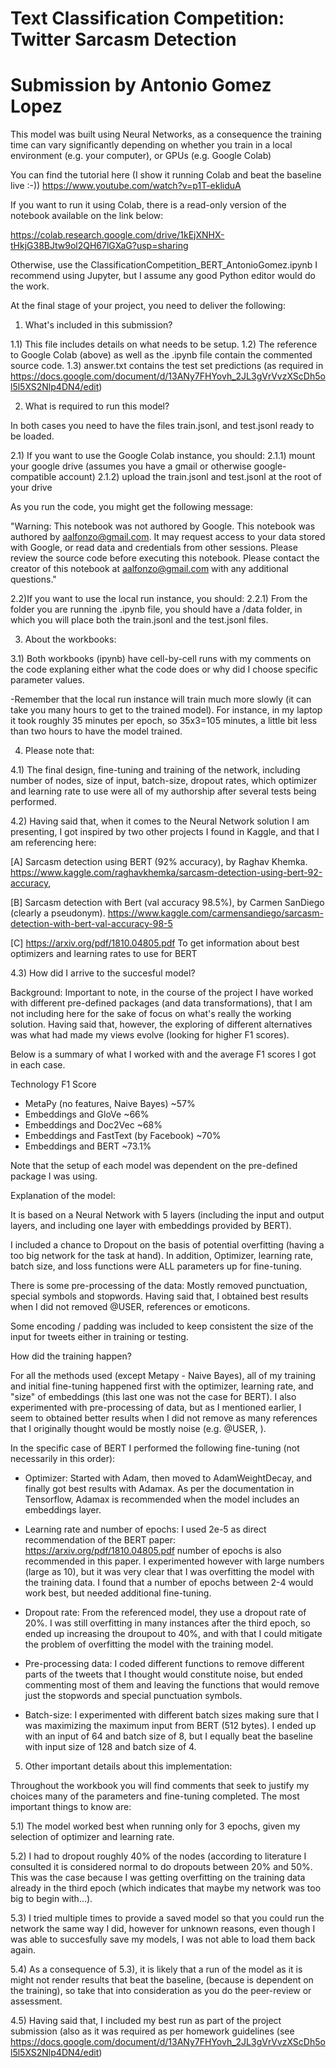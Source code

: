# Text Classification Competition: Twitter Sarcasm Detection 
# Submission by Antonio Gomez Lopez

This model was built using Neural Networks, as a consequence the training time 
can vary significantly depending on whether you train in a local environment 
(e.g. your computer), or GPUs (e.g. Google Colab)

You can find the tutorial here (I show it running Colab and beat the baseline live :-))
https://www.youtube.com/watch?v=p1T-ekliduA

If you want to run it using Colab, there is a read-only version of the notebook
available on the link below:

https://colab.research.google.com/drive/1kEjXNHX-tHkjG38BJtw9ol2QH67lGXaG?usp=sharing

Otherwise, use the ClassificationCompetition_BERT_AntonioGomez.ipynb I recommend using Jupyter,
but I assume any good Python editor would do the work.

At the final stage of your project, you need to deliver the following:

1) What's included in this submission?

1.1) This file includes details on what needs to be setup.
1.2) The reference to Google Colab (above) as well as the .ipynb file contain the commented
source code.
1.3) answer.txt contains the test set predictions (as required in https://docs.google.com/document/d/13ANy7FHYovh_2JL3gVrVvzXScDh5ol5l5XS2Nlp4DN4/edit)


2) What is required to run this model?

In both cases you need to have the files train.jsonl, and test.jsonl ready to be loaded.

2.1) If you want to use the Google Colab instance, you should:
	2.1.1) mount your google drive (assumes you have a gmail or otherwise google-compatible account)
	2.1.2) upload the train.jsonl and test.jsonl at the root of your drive

As you run the code, you might get the following message:

"Warning: This notebook was not authored by Google.
This notebook was authored by aalfonzo@gmail.com. It may request access to your data stored 
with Google, or read data and credentials from other sessions. Please review the source code 
before executing this notebook. Please contact the creator of this notebook at aalfonzo@gmail.com 
with any additional questions."

2.2)If you want to use the local run instance, you should:
	2.2.1) From the folder you are running the .ipynb file, you should have a /data folder, in which
	you will place both the train.jsonl and the test.jsonl files.

3) About the workbooks:

3.1) Both workbooks (ipynb) have cell-by-cell runs with my comments on the code explaning either what the
code does or why did I choose specific parameter values.

-Remember that the local run instance will train much more slowly (it can take you many hours to get
to the trained model). For instance, in my laptop it took roughly 35 minutes per epoch, so 35x3=105 minutes,
a little bit less than two hours to have the model trained.

4) Please note that:

4.1) The final design, fine-tuning and training of the network, including number of nodes, size of input,
batch-size, dropout rates, which optimizer and learning rate to use were all of my authorship after several
tests being performed.

4.2) Having said that, when it comes to the Neural Network solution I am presenting, I got inspired by two
other projects I found in Kaggle, and that I am referencing here:

[A] Sarcasm detection using BERT (92% accuracy), by Raghav Khemka. 
https://www.kaggle.com/raghavkhemka/sarcasm-detection-using-bert-92-accuracy,

[B] Sarcasm detection with Bert (val accuracy 98.5%), by Carmen SanDiego (clearly a pseudonym).
https://www.kaggle.com/carmensandiego/sarcasm-detection-with-bert-val-accuracy-98-5

[C] https://arxiv.org/pdf/1810.04805.pdf
To get information about best optimizers and learning rates to use for BERT

4.3) How did I arrive to the succesful model?

Background: Important to note, in the course of the project I have worked with different 
pre-defined packages (and data transformations), that I am not including here for the sake of
focus on what's really the working solution. Having said that, however, the exploring of different
alternatives was what had made my views evolve (looking for higher F1 scores). 

Below is a summary of what I worked with and the average F1 scores I got in each case.

Technology				F1 Score
- MetaPy (no features, Naive Bayes)	~57%
- Embeddings and GloVe			~66%
- Embeddings and Doc2Vec		~68%
- Embeddings and FastText (by Facebook)	~70%
- Embeddings and BERT			~73.1%

Note that the setup of each model was dependent on the pre-defined package I was using.

Explanation of the model:

It is based on a Neural Network with 5 layers (including the input and output layers, and
including one layer with embeddings provided by BERT).

I included a chance to Dropout on the basis of potential overfitting (having a too big network 
for the task at hand). In addition, Optimizer, learning rate, batch size, and loss functions were 
ALL parameters up for fine-tuning.

There is some pre-processing of the data: Mostly removed punctuation, special symbols and
stopwords. Having said that, I obtained best results when I did not removed @USER, <URL> 
references or emoticons.

Some encoding / padding was included to keep consistent the size of the input for tweets either
in training or testing.

How did the training happen?

For all the methods used (except Metapy - Naive Bayes), all of my training and initial fine-tuning happened 
first with the optimizer, learning rate, and "size" of embeddings (this last one was not the case for BERT).
I also experimented with pre-processing of data, but as I mentioned earlier, I seem to obtained better results
when I did not remove as many references that I originally thought would be mostly noise (e.g. @USER, <URL>).

In the specific case of BERT I performed the following fine-tuning (not necessarily in this order):

- Optimizer: Started with Adam, then moved to AdamWeightDecay, and finally got best results with Adamax.
As per the documentation in Tensorflow, Adamax is recommended when the model includes an embeddings layer.

- Learning rate and number of epochs: I used 2e-5 as direct recommendation of the BERT paper: https://arxiv.org/pdf/1810.04805.pdf
number of epochs is also recommended in this paper. I experimented however with large numbers (large as 10), 
but it was very clear that I was overfitting the model with the training data. I found that a number of epochs
between 2-4 would work best, but needed additional fine-tuning.

- Dropout rate: From the referenced model, they use a dropout rate of 20%. I was still overfitting in many
instances after the third epoch, so ended up increasing the droupout to 40%, and with that I could mitigate
the problem of overfitting the model with the training model.

- Pre-processing data: I coded different functions to remove different parts of the tweets that I thought
would constitute noise, but ended commenting most of them and leaving the functions that would remove just 
the stopwords and special punctuation symbols.

- Batch-size: I experimented with different batch sizes making sure that I was maximizing the maximum input
from BERT (512 bytes). I ended up with an input of 64 and batch size of 8, but I equally beat the baseline
with input size of 128 and batch size of 4.

5) Other important details about this implementation:

Throughout the workbook you will find comments that seek to justify my choices many of the parameters
and fine-tuning completed. The most important things to know are:

5.1) The model worked best when running only for 3 epochs, given my selection of optimizer and learning rate.

5.2) I had to dropout roughly 40% of the nodes (according to literature I consulted it is considered normal 
to do dropouts between 20% and 50%. This was the case because I was getting overfitting on the training data 
already in the third epoch (which indicates that maybe my network was too big to begin with...).

5.3) I tried multiple times to provide a saved model so that you could run the network the same way I did, however
for unknown reasons, even though I was able to succesfully save my models, I was not able to load them back again.

5.4) As a consequence of 5.3), it is likely that a run of the model as it is might not render results that beat the 
baseline, (because is dependent on the training), so take that into consideration as you do the peer-review or
assessment.

4.5) Having said that, I included my best run as part of the project submission (also as it was required as per
homework guidelines (see https://docs.google.com/document/d/13ANy7FHYovh_2JL3gVrVvzXScDh5ol5l5XS2Nlp4DN4/edit)